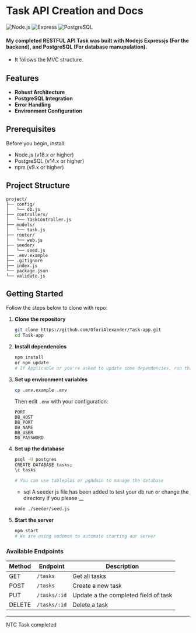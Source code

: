 # Task API Creation and Docs

![Node.js](https://img.shields.io/badge/Node.js-v18.x-green.svg)
![Express](https://img.shields.io/badge/Express-v4.x-blue.svg)
![PostgreSQL](https://img.shields.io/badge/PostgreSQL-v14.x-blue.svg)

#### My completed RESTFUL API Task was built with Nodejs Expressjs (For the backend), and PostgreSQL (For database manupulation).
- It follows the MVC structure.


## Features

- **Robust Architecture**
- **PostgreSQL Integration**
- **Error Handling**
- **Environment Configuration**

## Prerequisites

Before you begin, install:

- Node.js (v18.x or higher)
- PostgreSQL (v14.x or higher)
- npm (v9.x or higher)

## Project Structure

```
project/
├── config/
│   └── db.js         
├── controllers/
│   └── TaskController.js
├── models/
│   └── task.js
├── router/
│   └── web.js
├── seeder/
│   └── seed.js
├── .env.example      
├── .gitignore
├── index.js           
└── package.json
└── validate.js
```

## Getting Started

Follow the steps below to clone with repo:

1. **Clone the repository**
   ```bash
   git clone https://github.com/OforiAlexander/Task-app.git
   cd Task-app
   ```

2. **Install dependencies**
   ```bash
   npm install 
   or npm update 
   # If Applicable or you're asked to update some dependencies, run the update command
   ```

3. **Set up environment variables**
   ```bash
   cp .env.example .env
   ```
   Then edit `.env` with your configuration:
   ```env
   PORT
   DB_HOST
   DB_PORT
   DB_NAME
   DB_USER
   DB_PASSWORD
   ```

4. **Set up the database**
   ```bash
   psql -U postgres
   CREATE DATABASE tasks;
   \c tasks

   # You can use tableplus or pgAdmin to manage the database
   ```
   - sql
   A seeder js file has been added to test your db
   run or change the directory if you please
   __
   ```bash
   node ./seeder/seed.js
   ```


5. **Start the server**
   ```bash
   npm start
   # We are using nodemon to automate starting our server
   ```

### Available Endpoints

| Method | Endpoint | Description |
|--------|----------|-------------|
| GET | `/tasks` | Get all tasks |
| POST | `/tasks` | Create a new task |
| PUT | `/tasks/:id` | Update a the completed field of task |
| DELETE | `/tasks/:id` | Delete a task |

---
NTC Task completed